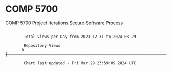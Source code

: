 # COMP 5700
COMP 5700 Project Iterations
Secure Software Process

```

        Total Views per Day from 2023-12-31 to 2024-03-29

        Repository Views
       0 ┼─────────────────────────────────────────────────────────────────────────────────────────

        Chart last updated - Fri Mar 29 23:59:09 2024 UTC
        
```
